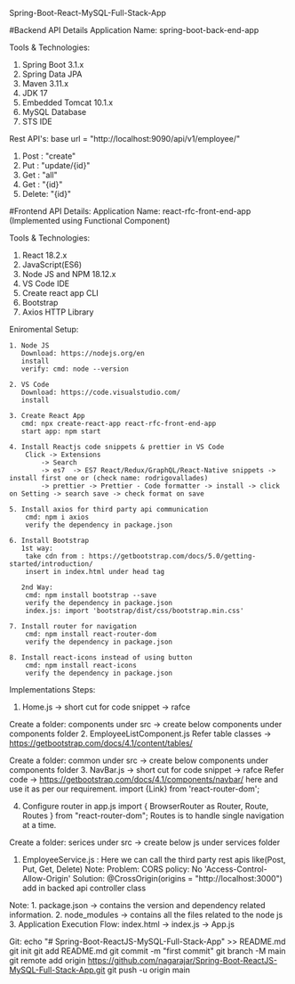 Spring-Boot-React-MySQL-Full-Stack-App

#Backend API Details
Application Name: spring-boot-back-end-app

Tools & Technologies:

1. Spring Boot 3.1.x
2. Spring Data JPA
3. Maven 3.11.x
4. JDK 17
5. Embedded Tomcat 10.1.x
6. MySQL Database
7. STS IDE

Rest API's:
base url = "http://localhost:9090/api/v1/employee/"

1. Post : "create"
2. Put : "update/{id}"
3. Get : "all"
4. Get : "{id}"
5. Delete: "{id}"

#Frontend API Details:
Application Name: react-rfc-front-end-app (Implemented using Functional Component)

Tools & Technologies:

1. React 18.2.x
2. JavaScript(ES6)
3. Node JS and NPM 18.12.x
4. VS Code IDE
5. Create react app CLI
6. Bootstrap
7. Axios HTTP Library

Eniromental Setup:

    1. Node JS
       Download: https://nodejs.org/en
       install
       verify: cmd: node --version

    2. VS Code
       Download: https://code.visualstudio.com/
       install

    3. Create React App
       cmd: npx create-react-app react-rfc-front-end-app
       start app: npm start

    4. Install Reactjs code snippets & prettier in VS Code
    	Click -> Extensions
    		-> Search
    		-> es7  -> ES7 React/Redux/GraphQL/React-Native snippets -> install first one or (check name: rodrigovallades)
    		-> prettier -> Prettier - Code formatter -> install -> click on Setting -> search save -> check format on save

    5. Install axios for third party api communication
    	cmd: npm i axios
    	verify the dependency in package.json

    6. Install Bootstrap
       1st way:
    	take cdn from : https://getbootstrap.com/docs/5.0/getting-started/introduction/
    	insert in index.html under head tag

       2nd Way:
    	cmd: npm install bootstrap --save
    	verify the dependency in package.json
    	index.js: import 'bootstrap/dist/css/bootstrap.min.css'

    7. Install router for navigation
    	cmd: npm install react-router-dom
    	verify the dependency in package.json

    8. Install react-icons instead of using button
    	cmd: npm install react-icons
    	verify the dependency in package.json

Implementations Steps:

1.  Home.js -> short cut for code snippet -> rafce

Create a folder: components under src -> create below components under components folder 2. EmployeeListComponent.js
Refer table classes -> https://getbootstrap.com/docs/4.1/content/tables/

Create a folder: common under src -> create below components under components folder 3. NavBar.js -> short cut for code snippet -> rafce
Refer code -> https://getbootstrap.com/docs/4.1/components/navbar/ here and use it as per our requirement.
import {Link} from 'react-router-dom';

4. Configure router in app.js
   import { BrowserRouter as Router, Route, Routes } from "react-router-dom";
   Routes is to handle single navigation at a time.

Create a folder: serices under src -> create below js under services folder

1. EmployeeService.js : Here we can call the third party rest apis like(Post, Put, Get, Delete)
   Note:
   Problem: CORS policy: No 'Access-Control-Allow-Origin'
   Solution: @CrossOrigin(origins = "http://localhost:3000") add in backed api controller class

Note: 1. package.json -> contains the version and dependency related information. 2. node_modules -> contains all the files related to the node js 3. Application Execution Flow: index.html -> index.js -> App.js

Git:
echo "# Spring-Boot-ReactJS-MySQL-Full-Stack-App" >> README.md
git init
git add README.md
git commit -m "first commit"
git branch -M main
git remote add origin https://github.com/nagarajar/Spring-Boot-ReactJS-MySQL-Full-Stack-App.git
git push -u origin main
